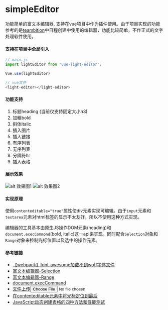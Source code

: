 # simpleEditor
功能简单的富文本编辑器, 支持在vue项目中作为插件使用。由于项目实现的功能参考的是[teambition](https://www.teambition.com/)中日程创建中使用的编辑器，功能比较简单，不作正式的文字处理软件使用。


#### 支持在项目中全局引入
```javascript
// main.js
import lightEditor from 'vue-light-editor';

Vue.use(lightEditor)

// vue文件
<light-editor></light-editor>
```

#### 功能支持
1. 标题heading (当前仅支持固定大小h3)
2. 加粗bold
3. 斜体italic
4. 插入图片
5. 插入链接
6. 有序列表
7. 无序列表
8. 分隔符hr
9. 插入表格

#### 展示效果
![alt 效果图1](https://note.youdao.com/yws/public/resource/2f9dd0205a972ef294d6906edeb10a61/xmlnote/BC886F42106741C5A39D6221CC8DD3EA/8396)
![alt 效果图2](https://note.youdao.com/yws/public/resource/2f9dd0205a972ef294d6906edeb10a61/xmlnote/4370C8B6799946C09B38EF2B846AD0E5/8398)

#### 实现原理
使用`contenteditable="true"`属性使div元素实现可编辑。由于`input`元素和`textarea`元素对html标签的显示不太友好，所以不使用这种方式实现。  

编辑器的工具基本由原生JS操作DOM元素(heading)和`document.execCommond`(bold, italic)这一api来实现。同时配合`Selection`对象和`Range`对象来控制光标位置以及选中的操作元素。

#### 参考链接
* [【webpack】font-awesome加载不到woff字体文件](https://www.jianshu.com/p/964cdd5eb0a0)  
* [富文本编辑器-Selection](https://developer.mozilla.org/zh-CN/docs/Web/API/Selection)  
* [富文本编辑器-Range](https://developer.mozilla.org/zh-CN/docs/Web/API/Selection)  
*  [document.execCommand](https://developer.mozilla.org/zh-CN/docs/Web/API/Document/execCommand)  
* [文件上传<input type="file">](https://developer.mozilla.org/zh-CN/docs/Web/HTML/Element/Input/file)  
* [在contenteditable元素中将光标定位到最后](https://www.cnblogs.com/ybixian/p/10601224.html)
* [JavaScript动态创建表格的四种方法和性能测试](https://blog.51cto.com/jeoff/225188)
